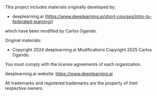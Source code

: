 This project includes materials originally developed by:

- deeplearning.ai (https://www.deeplearning.ai/short-courses/intro-to-federated-learning/)

which have been modified by Carlos Ogando.

Original materials:
- Copyright 2024 deeplearning.ai
Modifications Copyright 2025 Carlos Ogando.

You must comply with the license agreements of each organization.
 
deeplearning.ai website: https://www.deeplearning.ai

All trademarks and registered trademarks are the property of their respective owners.
